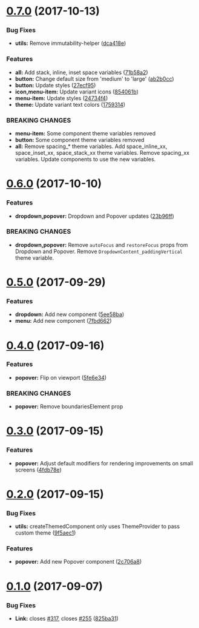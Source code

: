 <a name="0.7.0"></a>
# [0.7.0](https://github.com/mineral-ui/mineral-ui/compare/v0.6.0...v0.7.0) (2017-10-13)


### Bug Fixes

* **utils:** Remove immutability-helper ([dca418e](https://github.com/mineral-ui/mineral-ui/commit/dca418e))


### Features

* **all:** Add stack, inline, inset space variables ([71b58a2](https://github.com/mineral-ui/mineral-ui/commit/71b58a2))
* **button:** Change default size from 'medium' to 'large' ([ab2b0cc](https://github.com/mineral-ui/mineral-ui/commit/ab2b0cc))
* **button:** Update styles ([27ecf95](https://github.com/mineral-ui/mineral-ui/commit/27ecf95))
* **icon,menu-item:** Update variant icons ([854061b](https://github.com/mineral-ui/mineral-ui/commit/854061b))
* **menu-item:** Update styles ([24734f4](https://github.com/mineral-ui/mineral-ui/commit/24734f4))
* **theme:** Update variant text colors ([1759314](https://github.com/mineral-ui/mineral-ui/commit/1759314))


### BREAKING CHANGES

* **menu-item:** Some component theme variables removed
* **button:** Some component theme variables removed
* **all:** Remove spacing_* theme variables. Add space_inline_xx,
space_inset_xx, space_stack_xx theme variables. Remove spacing_xx
variables. Update components to use the new variables.



<a name="0.6.0"></a>
# [0.6.0](https://github.com/mineral-ui/mineral-ui/compare/v0.5.0...v0.6.0) (2017-10-10)


### Features

* **dropdown,popover:** Dropdown and Popover updates ([23b96ff](https://github.com/mineral-ui/mineral-ui/commit/23b96ff))

### BREAKING CHANGES

* **dropdown,popover:** Remove `autoFocus` and `restoreFocus` props from Dropdown and Popover.  Remove `DropdownContent_paddingVertical` theme variable.



<a name="0.5.0"></a>
# [0.5.0](https://github.com/mineral-ui/mineral-ui/compare/v0.4.0...v0.5.0) (2017-09-29)


### Features

* **dropdown:** Add new component ([5ee58ba](https://github.com/mineral-ui/mineral-ui/commit/5ee58ba))
* **menu:** Add new component ([7fbd662](https://github.com/mineral-ui/mineral-ui/commit/7fbd662))


<a name="0.4.0"></a>
# [0.4.0](https://github.com/mineral-ui/mineral-ui/compare/v0.3.0...v0.4.0) (2017-09-16)


### Features

* **popover:** Flip on viewport ([5fe6e34](https://github.com/mineral-ui/mineral-ui/commit/5fe6e34))


### BREAKING CHANGES

* **popover:** Remove boundariesElement prop



<a name="0.3.0"></a>
# [0.3.0](https://github.com/mineral-ui/mineral-ui/compare/v0.2.0...v0.3.0) (2017-09-15)


### Features

* **popover:** Adjust default modifiers for rendering improvements on small screens ([4fdb78e](https://github.com/mineral-ui/mineral-ui/commit/4fdb78e))



<a name="0.2.0"></a>
# [0.2.0](https://github.com/mineral-ui/mineral-ui/compare/v0.1.0...v0.2.0) (2017-09-15)


### Bug Fixes

* **utils:** createThemedComponent only uses ThemeProvider to pass custom theme ([9f5aec1](https://github.com/mineral-ui/mineral-ui/commit/9f5aec1))


### Features

* **popover:** Add new Popover component ([2c706a8](https://github.com/mineral-ui/mineral-ui/commit/2c706a8))



<a name="0.1.0"></a>
# [0.1.0](https://github.com/mineral-ui/mineral-ui/compare/825ba31...v0.1.0) (2017-09-07)


### Bug Fixes

* **Link:** closes [#317](https://github.com/mineral-ui/mineral-ui/issues/317), closes [#255](https://github.com/mineral-ui/mineral-ui/issues/255) ([825ba31](https://github.com/mineral-ui/mineral-ui/commit/825ba31))

